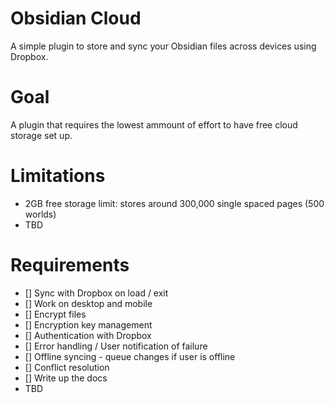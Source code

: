 # Obsidian Cloud

A simple plugin to store and sync your Obsidian files across devices using Dropbox.

# Goal

A plugin that requires the lowest ammount of effort to have free cloud storage set up.

# Limitations

- 2GB free storage limit: stores around 300,000 single spaced pages (500 worlds)
- TBD

# Requirements

- [] Sync with Dropbox on load / exit
- [] Work on desktop and mobile
- [] Encrypt files
- [] Encryption key management
- [] Authentication with Dropbox
- [] Error handling / User notification of failure
- [] Offline syncing - queue changes if user is offline
- [] Conflict resolution
- [] Write up the docs
- TBD
